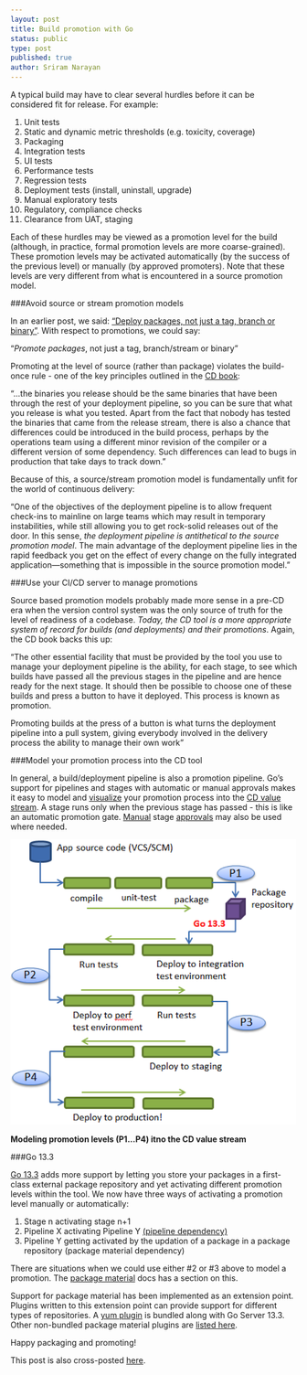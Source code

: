 ```yaml
---
layout: post
title: Build promotion with Go
status: public
type: post
published: true
author: Sriram Narayan
---
```


A typical build may have to clear several hurdles before it can be considered fit for release. For example:

1.   Unit tests
1.   Static and dynamic metric thresholds (e.g. toxicity, coverage)
1.   Packaging
1.   Integration tests
1.   UI tests
1.   Performance tests
1.   Regression tests
1.   Deployment tests (install, uninstall, upgrade)
1.   Manual exploratory tests
1.   Regulatory, compliance checks
1.   Clearance from UAT, staging


Each of these hurdles may be viewed as a promotion level for the build (although, in practice, formal promotion levels are more coarse-grained). These promotion levels may be activated automatically (by the success of the previous level) or manually (by approved promoters). Note that these levels are very different from what is encountered in a source promotion model.

###Avoid source or stream promotion models

In an earlier post, we said: [“Deploy packages, not just a tag, branch or binary”](http://www.thoughtworks.com/insights/blog/deploy-package-not-just-tag-branch-or-binary). With respect to promotions, we could say:

“*Promote packages*, not just a tag, branch/stream or binary”

Promoting at the level of source (rather than package) violates the build-once rule - one of the key principles outlined in the [CD book](http://continuousdelivery.com/):

“...the binaries you release should be the same binaries that have been through the rest of your deployment pipeline, so you can be sure that what you release is what you tested. Apart from the fact that nobody has tested the binaries that came from the release stream, there is also a chance that differences could be introduced in the build process, perhaps by the operations team using a different minor revision of the compiler or a different version of some dependency. Such differences can lead to bugs in production that take days to track down.”

Because of this, a source/stream promotion model is fundamentally unfit for the world of continuous delivery:

“One of the objectives of the deployment pipeline is to allow frequent check-ins to mainline on large teams which may result in temporary instabilities, while still allowing you to get rock-solid releases out of the door. In this sense, *the deployment pipeline is antithetical to the source promotion model*. The main advantage of the deployment pipeline lies in the rapid feedback you get on the effect of every change on the fully integrated application—something that is impossible in the source promotion model.”

###Use your CI/CD server to manage promotions

Source based promotion models probably made more sense in a pre-CD era when the version control system was the only source of truth for the level of readiness of a codebase. *Today, the CD tool is a more appropriate system of record for builds (and deployments) and their promotions*. Again, the CD book backs this up:

“The other essential facility that must be provided by the tool you use to manage your deployment pipeline is the ability, for each stage, to see which builds have passed all the previous stages in the pipeline and are hence ready for the next stage. It should then be possible to choose one of these builds and press a button to have it deployed. This process is known as promotion.

Promoting builds at the press of a button is what turns the deployment pipeline into a pull system, giving everybody involved in the delivery process the ability to manage their own work”

###Model your promotion process into the CD tool

In general, a build/deployment pipeline is also a promotion pipeline. Go’s support for pipelines and stages with automatic or manual approvals makes it easy to model and [visualize](http://www.thoughtworks.com/products/docs/go/13.3/help/value_stream_map.html) your promotion process into the [CD value stream](http://www.thoughtworks.com/insights/blog/how-do-i-do-cd-go-part-2-pipelines-and-value-streams). A stage runs only when the previous stage has passed - this is like an automatic promotion gate. [Manual](http://www.thoughtworks.com/products/docs/go/current/help/dev_choose_when_stage_runs.html) stage [approvals](http://www.thoughtworks.com/products/docs/go/current/help/dev_authorization.html#approvals) may also be used where needed.

![](/images/blog/sriram-buildpromo1.png)

**Modeling promotion levels (P1...P4) itno the CD value stream** 

###Go 13.3

[Go 13.3](http://www.thoughtworks.com/products/docs/go/13.3/help/package_material.html) adds more support by letting you store your packages in a first-class external package repository and yet activating different promotion levels within the tool. We now have three ways of activating a promotion level manually or automatically:

1.   Stage n activating stage n+1
1.   Pipeline X activating Pipeline Y [(pipeline dependency)](http://www.thoughtworks.com/products/docs/go/current/help/managing_dependencies.html)
1.   Pipeline Y getting activated by the updation of a package in a package repository (package material dependency)

There are situations when we could use either #2 or #3 above to model a promotion. The [package material](http://www.thoughtworks.com/products/docs/go/13.3/help/package_material.html#vsm) docs has a section on this.

Support for package material has been implemented as an extension point. Plugins written to this extension point can provide support for different types of repositories. A [yum plugin](http://www.thoughtworks.com/products/docs/go/13.3/help/yum_repository_poller.html) is bundled along with Go Server 13.3. Other non-bundled package material plugins are [listed here](http://thoughtworksinc.github.io/go-external-plugins/).

Happy packaging and promoting!

<div class="highlight">This post is also cross-posted <a href="http://www.thoughtworks.com/insights/blog/build-promotion-go">here</a>.</div>